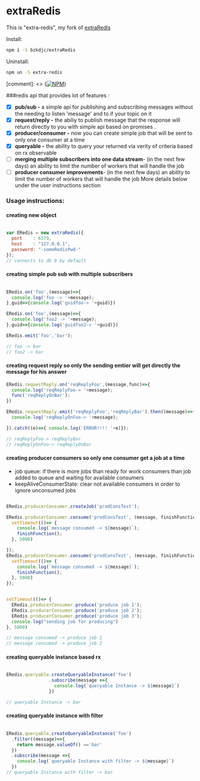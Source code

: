# extraRedis

This is "extra-redis", my fork of [extraRedis](https://maty21.github.io/extraRedis/ "ExtraRedis Homepage")

Install:
```bash
npm i -S bzkdjc/extraRedis
```

Uninstall:
```bash
npm un -S extra-redis
```

[comment]: <> ([![NPM](https://nodei.co/npm/extraRedis.png?downloads=true&downloadRank=true&stars=true)](https://nodei.co/npm/extraRedis/))

###redis api that provides lot of features :
- [x] **pub/sub -**  a simple api for publishing and subscribing messages without the needing to listen 'message' and to if your topic on it
- [x] **request/reply -** the abiliy to publish message that the response will return directly to you with simple api based on promises .
- [x] **producer/consumer -** now you can create simple job that will be sent to only one consumer at a time
- [x] **queryable -** the ability to query your returned via verity of criteria based on rx observable
- [ ] **merging multiple subscribers into one data stream**- (in the next few days) an ability to limit the number of workers that will handle the job
- [ ] **producer consumer improvements**- (in the next few days) an ability to limit the number of workers that will handle the job
More details below under the user instructions section

### Usage instructions:

#### creating new object

```javascript

var ERedis = new extraRedis({
  port    : 6379,
  host    : "127.0.0.1",
  password: "-someRedisPwd-"
});
// connects to db 0 by default
```

#### creating simple pub sub with multiple subscribers

```javascript

ERedis.on('foo',(message)=>{
  console.log('foo -> '+message);
},guid=>{console.log('guidfoo-> '+guid)})

ERedis.on('foo',(message)=>{
  console.log('foo2 -> '+message);
},guid=>{console.log('guidfoo2-> '+guid)})

ERedis.emit('foo','bar');

// foo -> bar
// foo2 -> bar

```


####  creating request reply so only the sending emtier will get directly the  message for his answer

```javascript
ERedis.requestReply.on('reqReplyFoo',(message,func)=>{
  console.log('reqReplyFoo-> '+message);
  func('reqReplyOnBar');
})

ERedis.requestReply.emit('reqReplyFoo','reqReplyBar').then((message)=>{
  console.log('reqReplyOnFoo-> '+message);

}).catch((e)=>{ console.log('ERROR!!!! '+e)});

// reqReplyFoo-> reqReplyBar
// reqReplyOnFoo-> reqReplyOnBar

```

#### creating producer consumers so only one consumer get a job at a time

- job queue: if there is more jobs than ready for work consumers than job added to queue
             and waiting for available consumers
- keepAliveConsumerState: clear not available consumers in order to ignore unconsumed jobs

```javascript

ERedis.producerConsumer.createJob('prodConsTest');

ERedis.producerConsumer.consume('prodConsTest', (message, finishFunction)=> {
  setTimeout(()=> {
    console.log(`message consumed -> ${message}`);
    finishFunction();
  }, 5000)

});
ERedis.producerConsumer.consume('prodConsTest', (message, finishFunction)=> {
  setTimeout(()=> {
    console.log(`message consumed -> ${message}`);
    finishFunction();
  }, 5000)
});


setTimeout(()=> {
  ERedis.producerConsumer.produce('produce job 1');
  ERedis.producerConsumer.produce('produce job 2');
  ERedis.producerConsumer.produce('produce job 3');
  console.log("sending job for producing")
}, 5000)

// message consumed -> produce job 1
// message consumed -> produce job 2

```

#### creating queryable instance based rx

```javascript

ERedis.queryable.createQueryableInstance('foo')
                .subscribe(message =>{
                  console.log(`queryable Instance -> ${message}`)
                })

// queryable Instance -> bar

```


#### creating queryable instance with filter

```javascript

ERedis.queryable.createQueryableInstance('foo')
  .filter((message)=>{
    return message.valueOf() =='bar'
  })
  .subscribe(message =>{
    console.log(`queryable Instance with filter -> ${message}`)
  })
// queryable Instance with filter -> bar

```

